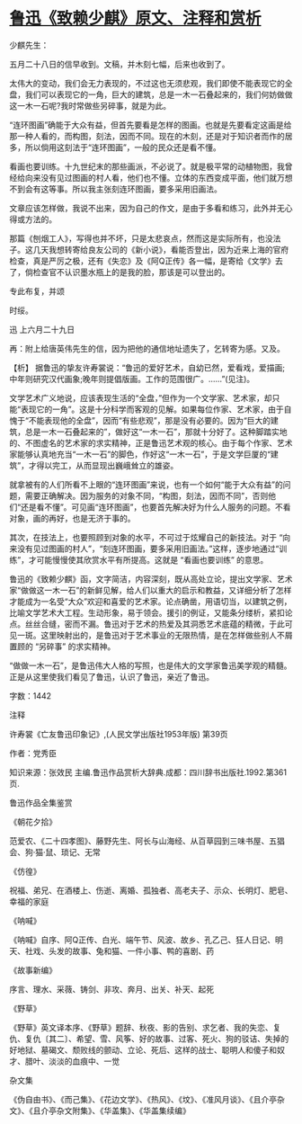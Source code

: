# [鲁迅《致赖少麒》原文、注释和赏析](https://www.vrrw.net/wx/9486.html)

少麒先生：

五月二十八日的信早收到。文稿，并木刻七幅，后来也收到了。

太伟大的变动，我们会无力表现的，不过这也无须悲观，我们即使不能表现它的全盘，我们可以表现它的一角，巨大的建筑，总是一木一石叠起来的，我们何妨做做这一木一石呢?我时常做些另碎事，就是为此。

“连环图画”确能于大众有益，但首先要看是怎样的图画。也就是先要看定这画是给那一种人看的，而构图，刻法，因而不同。现在的木刻，还是对于知识者而作的居多，所以倘用这刻法于“连环图画”，一般的民众还是看不懂。

看画也要训练。十九世纪末的那些画派，不必说了。就是极平常的动植物图，我曾经给向来没有见过图画的村人看，他们也不懂。立体的东西变成平面，他们就万想不到会有这等事。所以我主张刻连环图画，要多采用旧画法。

文章应该怎样做，我说不出来，因为自己的作文，是由于多看和练习，此外并无心得或方法的。

那篇《刨烟工人》，写得也并不坏，只是太悲哀点，然而这是实际所有，也没法子。这几天我想转寄给良友公司的《新小说》，看能否登出，因为近来上海的官府检查，真是严厉之极，还有《失恋》及《阿Q正传》各一幅，是寄给《文学》去了，倘检查官不认识墨水瓶上的是我的脸，那该是可以登出的。

专此布复，并颂

时绥。

迅 上六月二十九日

再：附上给唐英伟先生的信，因为把他的通信地址遗失了，乞转寄为感。又及。



【析】 据鲁迅的挚友许寿裳说：“鲁迅的爱好艺术，自幼已然，爱看戏，爱描画;中年则研究汉代画象;晚年则提倡版画。工作的范围很广。……”(见注)。

文学艺术广义地说，应该表现生活的“全盘，”但作为一个文学家、艺术家，却只能“表现它的一角”。这是十分科学而客观的见解。如果每位作家、艺术家，由于自愧于“不能表现他的全盘”，因而“有些悲观”，那是没有必要的。因为“巨大的建筑，总是一木一石叠起来的”，做好这“一木一石”，那就十分好了。这种脚踏实地的、不图虚名的艺术家的求实精神，正是鲁迅艺术观的核心。由于每个作家、艺术家能够认真地充当“一木一石”的脚色，作好这“一木一石”，于是文学巨厦的“建筑”，才得以完工，从而显现出巍峨耸立的雄姿。

就拿被有的人们所看不上眼的“连环图画”来说，也有一个如何“能于大众有益”的问题，需要正确解决。因为服务的对象不同，“构图，刻法，因而不同”，否则他们“还是看不懂”。可见画“连环图画”，也要首先解决好为什么人服务的问题。不看对象，画的再好，也是无济于事的。

其次，在技法上，也要照顾到对象的水平，不可过于炫耀自己的新技法。对于 “向来没有见过图画的村人”，“刻连环图画，要多采用旧画法。”这样，逐步地通过“训练”，才可能慢慢使其欣赏水平有所提高。这就是 “看画也要训练” 的意思。

鲁迅的《致赖少麒》函，文字简洁，内容深刻，既从高处立论，提出文学家、艺术家“做做这一木一石”的新鲜见解，给人们以重大的启示和教益，又详细分析了怎样才能成为一名受“大众”欢迎和喜爱的艺术家。论点确凿，用语切当，以建筑之例，比喻文学艺术大工程。生动形象，易于领会。援引的例证，又能条分缕析，紧扣论点。丝丝合缝，密而不漏。鲁迅对于艺术的热爱及其洞悉艺术底蕴的精微，于此可见一斑。这里映射出的，是鲁迅对于艺术事业的无限热情，是在怎样做些别人不屑置顾的 “另碎事” 的求实精神。

“做做一木一石”，是鲁迅伟大人格的写照，也是伟大的文学家鲁迅美学观的精髓。正是从这里使我们看见了鲁迅，认识了鲁迅，亲近了鲁迅。

字数：1442

注释

许寿裳《亡友鲁迅印象记》,(人民文学出版社1953年版) 第39页

作者：党秀臣

知识来源：张效民 主编.鲁迅作品赏析大辞典.成都：四川辞书出版社.1992.第361页.

鲁迅作品全集鉴赏

《朝花夕拾》

范爱农、《二十四孝图》、藤野先生、阿长与山海经、从百草园到三味书屋、五猖会、狗·猫·鼠、琐记、无常

《仿徨》

祝福、弟兄、在酒楼上、伤逝、离婚、孤独者、高老夫子、示众、长明灯、肥皂、幸福的家庭

《呐喊》

《呐喊》自序、阿Q正传、白光、端午节、风波、故乡、孔乙己、狂人日记、明天、社戏、头发的故事、兔和猫、一件小事、鸭的喜剧、药

《故事新编》

序言、理水、采薇、铸剑、非攻、奔月、出关、补天、起死

《野草》

《野草》英文译本序、《野草》题辞、秋夜、影的告别、求乞者、我的失恋、复仇、复仇〔其二〕、希望、雪、风筝、好的故事、过客、死火、狗的驳诘、失掉的好地狱、墓碣文、颓败线的颤动、立论、死后、这样的战士、聪明人和傻子和奴才、腊叶、淡淡的血痕中、一觉

杂文集

《伪自由书》、《而己集》、《花边文学》、《热风》、《坟》、《准风月谈》、《且介亭杂文》、《且介亭杂文附集》、《华盖集》、《华盖集续编》

